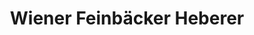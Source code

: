 ---
title: "Wiener Feinbäcker Heberer"
url: /karlsruhe/wiener-feinbaecker-heberer/
shop: Bäckerei
---